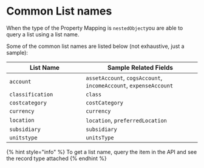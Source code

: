 # Common List names

When the type of the Property Mapping is `nestedObject`you are able to query a list using a list name.

Some of the common list names are listed below (not exhaustive, just a sample):

<table><thead><tr><th width="185.56640625">List Name</th><th>Sample Related Fields</th></tr></thead><tbody><tr><td><code>account</code></td><td><code>assetAccount</code>, <code>cogsAccount</code>, <code>incomeAccount</code>, <code>expenseAccount</code></td></tr><tr><td><code>classification</code></td><td><code>class</code></td></tr><tr><td><code>costcategory</code></td><td><code>costCategory</code></td></tr><tr><td><code>currency</code></td><td><code>currency</code></td></tr><tr><td><code>location</code></td><td><code>location</code>, <code>preferredLocation</code></td></tr><tr><td><code>subsidiary</code></td><td><code>subsidiary</code></td></tr><tr><td><code>unitstype</code></td><td><code>unitsType</code></td></tr></tbody></table>

{% hint style="info" %}
To get a list name, query the item in the API and see the record type attached
{% endhint %}
